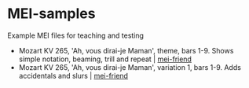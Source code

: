 # MEI-samples
Example MEI files for teaching and testing
 * Mozart KV 265, 'Ah, vous dirai-je Maman', theme, bars 1-9. Shows simple notation, beaming, trill and repeat | [mei-friend](https://mei-friend.mdw.ac.at/?file=https://raw.githubusercontent.com/DILewis/MEI-samples/main/ah-vous-dirai-je-maman-theme.mei)
 * Mozart KV 265, 'Ah, vous dirai-je Maman', variation 1, bars 1-9. Adds accidentals and slurs | [mei-friend](https://mei-friend.mdw.ac.at/?file=https://raw.githubusercontent.com/DILewis/MEI-samples/main/ah-vous-dirai-je-maman-var1.mei)
